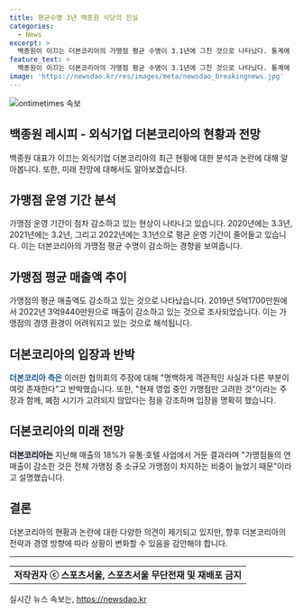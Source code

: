 ```yaml
---
title: 평균수명 3년 백종원 식당의 진실
categories:
  - News
excerpt: >
  백종원이 이끄는 더본코리아의 가맹점 평균 수명이 3.1년에 그친 것으로 나타났다. 통계에 따르면 가맹점의 평균 운영기간은 꾸준히 줄어들었고, 매출액도 감소했다는 주장이 제기됐다. 협의회는 더본코리아의 가맹사업 중 25개의 브랜드가 접었다고 밝혀 현황을 우려했다. 반면, 더본코리아는 협의회의 주장을 강력히 반박하며 매출 증가에 대한 이유를 설명했다. 이에 대한 논란이 예상된다.
feature_text: >
  백종원이 이끄는 더본코리아의 가맹점 평균 수명이 3.1년에 그친 것으로 나타났다. 통계에 따르면 가맹점의 평균 운영기간은 꾸준히 줄어들었고, 매출액도 감소했다는 주장이 제기됐다. 협의회는 더본코리아의 가맹사업 중 25개의 브랜드가 접었다고 밝혀 현황을 우려했다. 반면, 더본코리아는 협의회의 주장을 강력히 반박하며 매출 증가에 대한 이유를 설명했다. 이에 대한 논란이 예상된다.
image: 'https://newsdao.kr/res/images/meta/newsdao_breakingnews.jpg'
---
```


<p><img src="https://newsdao.kr/res/images/meta/newsdao_breakingnews.jpg" alt="ontimetimes 속보" /></p>

<h2>백종원 레시피 - 외식기업 더본코리아의 현황과 전망</h2>

<p data-ke-size="size16">백종원 대표가 이끄는 외식기업 더본코리아의 최근 현황에 대한 분석과 논란에 대해 알아봅니다. 또한, 미래 전망에 대해서도 알아보겠습니다.</p>

<h2 data-ke-size="size26">가맹점 운영 기간 분석</h2>

<p data-ke-size="size16">가맹점 운영 기간이 점차 감소하고 있는 현상이 나타나고 있습니다. 2020년에는 3.3년, 2021년에는 3.2년, 그리고 2022년에는 3.1년으로 평균 운영 기간이 줄어들고 있습니다. 이는 더본코리아의 가맹점 평균 수명이 감소하는 경향을 보여줍니다.</p>

<h2 data-ke-size="size26">가맹점 평균 매출액 추이</h2>

<p data-ke-size="size16">가맹점의 평균 매출액도 감소하고 있는 것으로 나타났습니다. 2019년 5억1700만원에서 2022년 3억9440만원으로 매출이 감소하고 있는 것으로 조사되었습니다. 이는 가맹점의 경영 환경이 어려워지고 있는 것으로 해석됩니다.</p>

<h2 data-ke-size="size26">더본코리아의 입장과 반박</h2>

<p data-ke-size="size16"><b><span style="color: #1a5490;">더본코리아 측은</span></b> 이러한 협의회의 주장에 대해 "명백하게 객관적인 사실과 다른 부분이 여럿 존재한다"고 반박했습니다. 또한, "현재 영업 중인 가맹점만 고려한 것"이라는 주장과 함께, 폐점 시기가 고려되지 않았다는 점을 강조하며 입장을 명확히 했습니다.</p>

<h2 data-ke-size="size26">더본코리아의 미래 전망</h2>

<p data-ke-size="size16"><b><span style="background-color: #21538527;">더본코리아는</span></b> 지난해 매출의 18%가 유통·호텔 사업에서 거둔 결과라며 "가맹점들의 연 매출이 감소한 것은 전체 가맹점 중 소규모 가맹점이 차지하는 비중이 늘었기 때문"이라고 설명했습니다.</p>

<h2 data-ke-size="size26">결론</h2>

<p data-ke-size="size16">더본코리아의 현황과 논란에 대한 다양한 의견이 제기되고 있지만, 향후 더본코리아의 전략과 경영 방향에 따라 상황이 변화할 수 있음을 감안해야 합니다.</p>

<hr>

<table>
    <tbody>
        <tr>
            <td style="text-align: center; height: 17px;"><b>저작권자 ⓒ 스포츠서울, 스포츠서울 무단전재 및 재배포 금지</b></td>
        </tr>
    </tbody>
</table>
실시간 뉴스 속보는, <a href="https://newsdao.kr" rel="dofollow">https://newsdao.kr</a>


